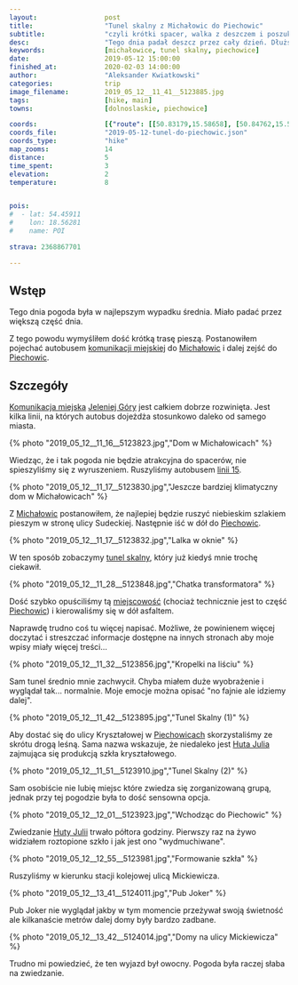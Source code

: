 ```yaml
---
layout:                 post
title:                  "Tunel skalny z Michałowic do Piechowic"
subtitle:               "czyli krótki spacer, walka z deszczem i poszukiwanie co tu można robić gdy pada"
desc:                   "Tego dnia padał deszcz przez cały dzień. Dłuższy spacer nie był opcją dlatego połączyłem jazdę autobusem podmiejskim, krótki spacer i wizytę w hucie szkła kryształowego."
keywords:               [michałowice, tunel skalny, piechowice]
date:                   2019-05-12 15:00:00
finished_at:            2020-02-03 14:00:00
author:                 "Aleksander Kwiatkowski"
categories:             trip
image_filename:         2019_05_12__11_41__5123885.jpg
tags:                   [hike, main]
towns:                  [dolnoslaskie, piechowice]

coords:                 [{"route": [[50.83179,15.58658], [50.84762,15.57912], [50.85152,15.59165]], "type": "hike"}]
coords_file:            "2019-05-12-tunel-do-piechowic.json"
coords_type:            "hike"
map_zooms:              14
distance:               5
time_spent:             3
elevation:              2
temperature:            8


pois:
#  - lat: 54.45911
#    lon: 18.56281
#    name: POI

strava: 2368867701

---
```


[wiki-michalowice]: https://pl.wikipedia.org/wiki/Micha%C5%82owice_(Piechowice)
[wiki-jelenia-gora]: https://pl.wikipedia.org/wiki/Jelenia_G%C3%B3ra
[wiki-piechowice]: https://pl.wikipedia.org/wiki/Piechowice

[mzk-jelenia]: https://mzk.jgora.pl/
[mzk-linia-15]: https://mzk.jgora.pl/pl/linia/15

[tunel-skalny]: https://www.karkonosze.pl/tunel-skalny
[huta-julia]: http://hutajulia.com/

## Wstęp

Tego dnia pogoda była w najlepszym wypadku średnia. Miało padać przez większą
część dnia.

Z tego powodu wymyśliłem dość krótką trasę pieszą. Postanowiłem pojechać autobusem
[komunikacji miejskiej][mzk-jelenia] do [Michałowic][wiki-michalowice]
i dalej zejść do [Piechowic][wiki-piechowice].

## Szczegóły

[Komunikacja miejska][mzk-jelenia] [Jeleniej Góry][wiki-jelenia-gora] jest całkiem
dobrze rozwinięta. Jest kilka linii, na których autobus dojeżdża stosunkowo daleko od
samego miasta.

{% photo "2019_05_12__11_16__5123823.jpg","Dom w Michałowicach" %}

Wiedząc, że i tak pogoda nie będzie atrakcyjna do spacerów, nie spieszyliśmy się z wyruszeniem.
Ruszyliśmy autobusem [linii 15][mzk-linia-15].

{% photo "2019_05_12__11_17__5123830.jpg","Jeszcze bardziej klimatyczny dom w Michałowicach" %}

Z [Michałowic][wiki-michalowice] postanowiłem, że najlepiej będzie ruszyć
niebieskim szlakiem pieszym w stronę ulicy Sudeckiej. Następnie iść w dół
do [Piechowic][wiki-piechowice].

{% photo "2019_05_12__11_17__5123832.jpg","Lalka w oknie" %}

W ten sposób zobaczymy [tunel skalny][tunel-skalny], który już kiedyś mnie
trochę ciekawił.

{% photo "2019_05_12__11_28__5123848.jpg","Chatka transformatora" %}

Dość szybko opuściliśmy tą [miejscowość][wiki-michalowice] (chociaż technicznie
jest to część [Piechowic][wiki-piechowice]) i kierowaliśmy się w dół asfaltem.

Naprawdę trudno coś tu więcej napisać. Możliwe, że powinienem więcej doczytać
i streszczać informacje dostępne na innych stronach aby moje wpisy miały więcej
treści...

{% photo "2019_05_12__11_32__5123856.jpg","Kropelki na liściu" %}

Sam tunel średnio mnie zachwycił. Chyba miałem duże wyobrażenie i wyglądał
tak... normalnie. Moje emocje można opisać "no fajnie ale idziemy dalej".

{% photo "2019_05_12__11_42__5123895.jpg","Tunel Skalny (1)" %}

Aby dostać się do ulicy Kryształowej w [Piechowicach][wiki-piechowice]
skorzystaliśmy ze skrótu drogą leśną. Sama nazwa wskazuje, że niedaleko jest
[Huta Julia][huta-julia] zajmująca się produkcją szkła kryształowego.

{% photo "2019_05_12__11_51__5123910.jpg","Tunel Skalny (2)" %}

Sam osobiście nie lubię miejsc które zwiedza się zorganizowaną grupą,
jednak przy tej pogodzie była to dość sensowna opcja.

{% photo "2019_05_12__12_01__5123923.jpg","Wchodząc do Piechowic" %}

Zwiedzanie [Huty Julii][huta-julia] trwało półtora godziny. Pierwszy raz na żywo widziałem
roztopione szkło i jak jest ono "wydmuchiwane".

{% photo "2019_05_12__12_55__5123981.jpg","Formowanie szkła" %}

Ruszyliśmy w kierunku stacji kolejowej ulicą Mickiewicza.

{% photo "2019_05_12__13_41__5124011.jpg","Pub Joker" %}

Pub Joker nie wyglądał jakby w tym momencie przeżywał swoją świetność
ale kilkanaście metrów dalej domy były bardzo zadbane.

{% photo "2019_05_12__13_42__5124014.jpg","Domy na ulicy Mickiewicza" %}

Trudno mi powiedzieć, że ten wyjazd był owocny. Pogoda była raczej słaba na
zwiedzanie.
